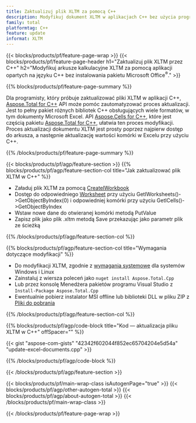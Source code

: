 ```yaml
---
title: Zaktualizuj plik XLTM za pomocą C++
description: Modyfikuj dokument XLTM w aplikacjach C++ bez użycia programu Microsoft Excel.
family: total
platformtag: C++
feature: update
informat: XLTM
---
```

{{< blocks/products/pf/feature-page-wrap >}}
{{< blocks/products/pf/feature-page-header h1="Zaktualizuj plik XLTM przez C++" h2="Modyfikuj arkusze kalkulacyjne XLTM za pomocą aplikacji opartych na języku C++ bez instalowania pakietu Microsoft Office<sup>&reg;</sup>." >}}

{{% blocks/products/pf/feature-page-summary %}}

Dla programisty, który próbuje zaktualizować pliki XLTM w aplikacji C++, [Aspose.Total for C++](https://products.aspose.com/total/cpp/) API może pomóc zautomatyzować proces aktualizacji. Jest to pełny pakiet różnych bibliotek C++ obsługujących wiele formatów, w tym dokumenty Microsoft Excel. API [Aspose.Cells for C++](https://products.aspose.com/cells/cpp/), które jest częścią pakietu [Aspose.Total for C++](https://products.aspose.com/total/cpp/), ułatwia ten proces modyfikacji. Proces aktualizacji dokumentu XLTM jest prosty poprzez najpierw dostęp do arkusza, a następnie aktualizację wartości komórki w Excelu przy użyciu C++.

{{% /blocks/products/pf/feature-page-summary %}}

{{< blocks/products/pf/agp/feature-section >}}
{{% blocks/products/pf/agp/feature-section-col title="Jak zaktualizować plik XLTM w C++" %}}

- Załaduj plik XLTM za pomocą [CreateIWorkbook](https://reference.aspose.com/cells/cpp/class/aspose.cells.factory#a93f7282b976d2a001d44198dedaceee8)
- Dostęp do odpowiedniego [Worksheet](https://reference.aspose.com/cells/cpp/class/aspose.cells.i_worksheet) przy użyciu GetIWorksheets()->GetObjectByIndex(0) i odpowiedniej komórki przy użyciu GetICells()->GetObjectByIndex
- Wstaw nowe dane do otwieranej komórki metodą PutValue
- Zapisz plik jako plik .xltm metodą Save przekazując jako parametr plik ze ścieżką

{{% /blocks/products/pf/agp/feature-section-col %}}

{{% blocks/products/pf/agp/feature-section-col title="Wymagania dotyczące modyfikacji" %}}

- Do modyfikacji XLTM, zgodnie z [wymagania systemowe](https://docs.aspose.com/cells/cpp/system-requirements/) dla systemów Windows i Linux 
- Zainstaluj z wiersza poleceń jako ```nuget install Aspose.Total.Cpp```
- Lub przez konsolę Menedżera pakietów programu Visual Studio z ```Install-Package Aspose.Total.Cpp```
- Ewentualnie pobierz instalator MSI offline lub biblioteki DLL w pliku ZIP z [Pliki do pobrania](https://releases.aspose.com/cells/cpp)

{{% /blocks/products/pf/agp/feature-section-col %}}

{{% blocks/products/pf/agp/code-block title="Kod — aktualizacja pliku XLTM w C++" offSpacer="" %}}

{{< gist "aspose-com-gists" "42342f602044f852ec65704204e5d54a" "update-excel-documents.cpp" >}}

{{% /blocks/products/pf/agp/code-block %}}

{{< /blocks/products/pf/agp/feature-section >}}

{{< blocks/products/pf/main-wrap-class isAutogenPage="true" >}}
{{< blocks/products/pf/agp/other-autogen-total >}}
{{< blocks/products/pf/agp/about-autogen-total >}}
{{< /blocks/products/pf/main-wrap-class >}}

{{< /blocks/products/pf/feature-page-wrap >}}